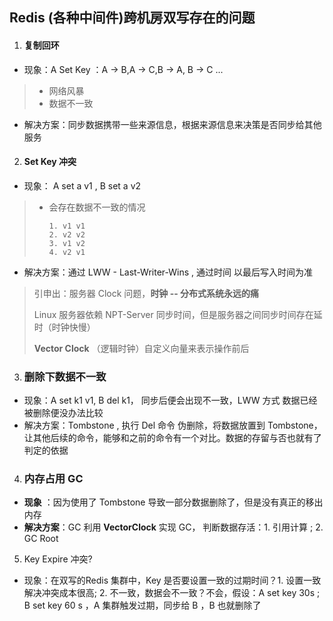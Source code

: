 ## Redis (各种中间件)跨机房双写存在的问题

1. #### 复制回环

* 现象：A Set Key ：A -> B,A -> C,B -> A, B -> C ...

> - 网络风暴
> - 数据不一致

* 解决方案：同步数据携带一些来源信息，根据来源信息来决策是否同步给其他服务
2. #### Set Key 冲突

* 现象： A set a v1 , B set a v2

> * 会存在数据不一致的情况
>
>   ```
>   1. v1 v1
>   2. v2 v2
>   3. v1 v2
>   4. v2 v1
>   ```

* 解决方案：通过 LWW - Last-Writer-Wins , 通过时间 以最后写入时间为准

> 引申出：服务器 Clock 问题，**时钟 -- 分布式系统永远的痛**
>
> Linux 服务器依赖 NPT-Server 同步时间，但是服务器之间同步时间存在延时（时钟快慢）
>
> **Vector Clock** （逻辑时钟）自定义向量来表示操作前后

3. ### 删除下数据不一致

* 现象：A set k1 v1, B del k1， 同步后便会出现不一致，LWW 方式 数据已经被删除便没办法比较
* 解决方案：Tombstone , 执行 Del 命令 伪删除，将数据放置到 Tombstone，让其他后续的命令，能够和之前的命令有一个对比。数据的存留与否也就有了判定的依据

4. ### 内存占用 GC 

* **现象** ：因为使用了 Tombstone 导致一部分数据删除了，但是没有真正的移出内存
* **解决方案**：GC 利用 **VectorClock** 实现 GC， 判断数据存活：1. 引用计算 ; 2. GC Root

5.  Key Expire  冲突?

* 现象：在双写的Redis 集群中，Key 是否要设置一致的过期时间？1. 设置一致 解决冲突成本很高; 2. 不一致，数据会不一致？不会，假设：A set key 30s ; B set key 60 s ，A 集群触发过期，同步给 B ，B 也就删除了

